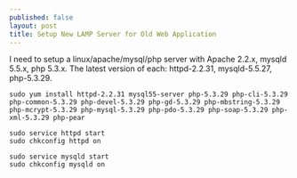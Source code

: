 ```yaml
---
published: false
layout: post
title: Setup New LAMP Server for Old Web Application
---
```

I need to setup a linux/apache/mysql/php server with Apache 2.2.x, mysqld 5.5.x, php 5.3.x. The latest version of each: httpd-2.2.31, mysqld-5.5.27, php-5.3.29. 

```
sudo yum install httpd-2.2.31 mysql55-server php-5.3.29 php-cli-5.3.29 php-common-5.3.29 php-devel-5.3.29 php-gd-5.3.29 php-mbstring-5.3.29 php-mcrypt-5.3.29 php-mysql-5.3.29 php-pdo-5.3.29 php-soap-5.3.29 php-xml-5.3.29 php-pear

sudo service httpd start
sudo chkconfig httpd on

sudo service mysqld start
sudo chkconfig mysqld on

```

